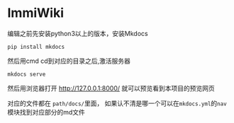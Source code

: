 # ImmiWiki
 

编辑之前先安装python3以上的版本，安装Mkdocs
```
pip install mkdocs
```

然后用cmd cd到对应的目录之后,激活服务器
```
mkdocs serve
```

然后用浏览器打开 http://127.0.0.1:8000/ 就可以预览看到本项目的预览网页

对应的文件都在 `path/docs/`里面， 如果认不清是哪一个可以在`mkdocs.yml`的`nav`模块找到对应部分的md文件




